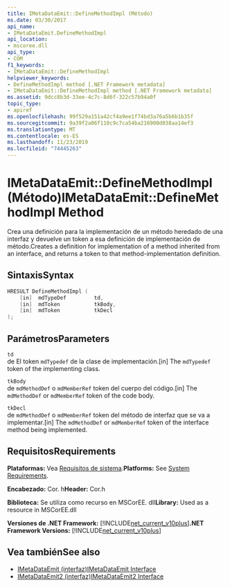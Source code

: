 ```yaml
---
title: IMetaDataEmit::DefineMethodImpl (Método)
ms.date: 03/30/2017
api_name:
- IMetaDataEmit.DefineMethodImpl
api_location:
- mscoree.dll
api_type:
- COM
f1_keywords:
- IMetaDataEmit::DefineMethodImpl
helpviewer_keywords:
- DefineMethodImpl method [.NET Framework metadata]
- IMetaDataEmit::DefineMethodImpl method [.NET Framework metadata]
ms.assetid: 9dcc8b3d-33ee-4c7c-8d6f-322c57b94a0f
topic_type:
- apiref
ms.openlocfilehash: 99f529a151a42cf4a9ee1f74bd3a76a5b6b1b35f
ms.sourcegitcommit: 9a39f2a06f110c9c7ca54ba216900d038aa14ef3
ms.translationtype: MT
ms.contentlocale: es-ES
ms.lasthandoff: 11/23/2019
ms.locfileid: "74445263"
---
```

# <a name="imetadataemitdefinemethodimpl-method"></a><span data-ttu-id="1a847-102">IMetaDataEmit::DefineMethodImpl (Método)</span><span class="sxs-lookup"><span data-stu-id="1a847-102">IMetaDataEmit::DefineMethodImpl Method</span></span>
<span data-ttu-id="1a847-103">Crea una definición para la implementación de un método heredado de una interfaz y devuelve un token a esa definición de implementación de método.</span><span class="sxs-lookup"><span data-stu-id="1a847-103">Creates a definition for implementation of a method inherited from an interface, and returns a token to that method-implementation definition.</span></span>  
  
## <a name="syntax"></a><span data-ttu-id="1a847-104">Sintaxis</span><span class="sxs-lookup"><span data-stu-id="1a847-104">Syntax</span></span>  
  
```cpp  
HRESULT DefineMethodImpl (   
    [in]  mdTypeDef         td,   
    [in]  mdToken           tkBody,   
    [in]  mdToken           tkDecl  
);  
```  
  
## <a name="parameters"></a><span data-ttu-id="1a847-105">Parámetros</span><span class="sxs-lookup"><span data-stu-id="1a847-105">Parameters</span></span>  
 `td`  
 <span data-ttu-id="1a847-106">de El token `mdTypedef` de la clase de implementación.</span><span class="sxs-lookup"><span data-stu-id="1a847-106">[in] The `mdTypedef` token of the implementing class.</span></span>  
  
 `tkBody`  
 <span data-ttu-id="1a847-107">de `mdMethodDef` o `mdMemberRef` token del cuerpo del código.</span><span class="sxs-lookup"><span data-stu-id="1a847-107">[in] The `mdMethodDef` or `mdMemberRef` token of the code body.</span></span>  
  
 `tkDecl`  
 <span data-ttu-id="1a847-108">de `mdMethodDef` o `mdMemberRef` token del método de interfaz que se va a implementar.</span><span class="sxs-lookup"><span data-stu-id="1a847-108">[in] The `mdMethodDef` or `mdMemberRef` token of the interface method being implemented.</span></span>  
  
## <a name="requirements"></a><span data-ttu-id="1a847-109">Requisitos</span><span class="sxs-lookup"><span data-stu-id="1a847-109">Requirements</span></span>  
 <span data-ttu-id="1a847-110">**Plataformas:** Vea [Requisitos de sistema](../../../../docs/framework/get-started/system-requirements.md).</span><span class="sxs-lookup"><span data-stu-id="1a847-110">**Platforms:** See [System Requirements](../../../../docs/framework/get-started/system-requirements.md).</span></span>  
  
 <span data-ttu-id="1a847-111">**Encabezado:** Cor. h</span><span class="sxs-lookup"><span data-stu-id="1a847-111">**Header:** Cor.h</span></span>  
  
 <span data-ttu-id="1a847-112">**Biblioteca:** Se utiliza como recurso en MSCorEE. dll</span><span class="sxs-lookup"><span data-stu-id="1a847-112">**Library:** Used as a resource in MSCorEE.dll</span></span>  
  
 <span data-ttu-id="1a847-113">**Versiones de .NET Framework:** [!INCLUDE[net_current_v10plus](../../../../includes/net-current-v10plus-md.md)]</span><span class="sxs-lookup"><span data-stu-id="1a847-113">**.NET Framework Versions:** [!INCLUDE[net_current_v10plus](../../../../includes/net-current-v10plus-md.md)]</span></span>  
  
## <a name="see-also"></a><span data-ttu-id="1a847-114">Vea también</span><span class="sxs-lookup"><span data-stu-id="1a847-114">See also</span></span>

- [<span data-ttu-id="1a847-115">IMetaDataEmit (interfaz)</span><span class="sxs-lookup"><span data-stu-id="1a847-115">IMetaDataEmit Interface</span></span>](../../../../docs/framework/unmanaged-api/metadata/imetadataemit-interface.md)
- [<span data-ttu-id="1a847-116">IMetaDataEmit2 (interfaz)</span><span class="sxs-lookup"><span data-stu-id="1a847-116">IMetaDataEmit2 Interface</span></span>](../../../../docs/framework/unmanaged-api/metadata/imetadataemit2-interface.md)
